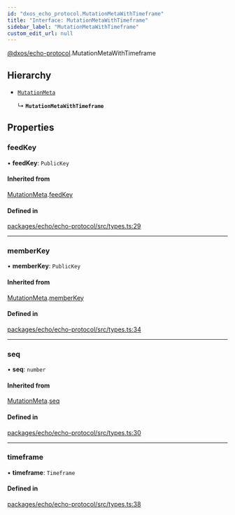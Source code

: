 ```yaml
---
id: "dxos_echo_protocol.MutationMetaWithTimeframe"
title: "Interface: MutationMetaWithTimeframe"
sidebar_label: "MutationMetaWithTimeframe"
custom_edit_url: null
---
```


[@dxos/echo-protocol](../modules/dxos_echo_protocol.md).MutationMetaWithTimeframe

## Hierarchy

- [`MutationMeta`](dxos_echo_protocol.MutationMeta.md)

  ↳ **`MutationMetaWithTimeframe`**

## Properties

### feedKey

• **feedKey**: `PublicKey`

#### Inherited from

[MutationMeta](dxos_echo_protocol.MutationMeta.md).[feedKey](dxos_echo_protocol.MutationMeta.md#feedkey)

#### Defined in

[packages/echo/echo-protocol/src/types.ts:29](https://github.com/dxos/dxos/blob/b06737400/packages/echo/echo-protocol/src/types.ts#L29)

___

### memberKey

• **memberKey**: `PublicKey`

#### Inherited from

[MutationMeta](dxos_echo_protocol.MutationMeta.md).[memberKey](dxos_echo_protocol.MutationMeta.md#memberkey)

#### Defined in

[packages/echo/echo-protocol/src/types.ts:34](https://github.com/dxos/dxos/blob/b06737400/packages/echo/echo-protocol/src/types.ts#L34)

___

### seq

• **seq**: `number`

#### Inherited from

[MutationMeta](dxos_echo_protocol.MutationMeta.md).[seq](dxos_echo_protocol.MutationMeta.md#seq)

#### Defined in

[packages/echo/echo-protocol/src/types.ts:30](https://github.com/dxos/dxos/blob/b06737400/packages/echo/echo-protocol/src/types.ts#L30)

___

### timeframe

• **timeframe**: `Timeframe`

#### Defined in

[packages/echo/echo-protocol/src/types.ts:38](https://github.com/dxos/dxos/blob/b06737400/packages/echo/echo-protocol/src/types.ts#L38)
